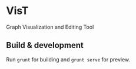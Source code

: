 # VisT
Graph Visualization and Editing Tool
## Build & development
Run `grunt` for building and `grunt serve` for preview.
